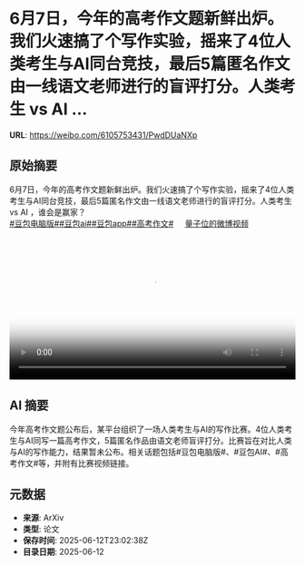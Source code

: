 # 6月7日，今年的高考作文题新鲜出炉。我们火速搞了个写作实验，摇来了4位人类考生与AI同台竞技，最后5篇匿名作文由一线语文老师进行的盲评打分。人类考生 vs AI ...

**URL**: https://weibo.com/6105753431/PwdDUaNXp

## 原始摘要

6月7日，今年的高考作文题新鲜出炉。我们火速搞了个写作实验，摇来了4位人类考生与AI同台竞技，最后5篇匿名作文由一线语文老师进行的盲评打分。人类考生 vs AI ，谁会是赢家？<br><a href="https://m.weibo.cn/search?containerid=231522type%3D1%26t%3D10%26q%3D%23%E8%B1%86%E5%8C%85%E7%94%B5%E8%84%91%E7%89%88%23&amp;extparam=%23%E8%B1%86%E5%8C%85%E7%94%B5%E8%84%91%E7%89%88%23" data-hide=""><span class="surl-text">#豆包电脑版#</span></a><a href="https://m.weibo.cn/search?containerid=231522type%3D1%26t%3D10%26q%3D%23%E8%B1%86%E5%8C%85ai%23&amp;extparam=%23%E8%B1%86%E5%8C%85ai%23" data-hide=""><span class="surl-text">#豆包ai#</span></a><a href="https://m.weibo.cn/search?containerid=231522type%3D1%26t%3D10%26q%3D%23%E8%B1%86%E5%8C%85app%23&amp;extparam=%23%E8%B1%86%E5%8C%85app%23" data-hide=""><span class="surl-text">#豆包app#</span></a><a href="https://m.weibo.cn/search?containerid=231522type%3D1%26t%3D10%26q%3D%23%E9%AB%98%E8%80%83%E4%BD%9C%E6%96%87%23&amp;extparam=%23%E9%AB%98%E8%80%83%E4%BD%9C%E6%96%87%23" data-hide=""><span class="surl-text">#高考作文#</span></a> <a href="https://video.weibo.com/show?fid=1034:5176776280703044" data-hide=""><span class="url-icon"><img style="width: 1rem;height: 1rem" src="https://h5.sinaimg.cn/upload/2015/09/25/3/timeline_card_small_video_default.png" referrerpolicy="no-referrer"></span><span class="surl-text">量子位的微博视频</span></a> <br clear="both"><div style="clear: both"></div><video controls="controls" poster="https://tvax2.sinaimg.cn/orj480/006Fd7o3ly1i2cqcjvt6uj31hc0u01ky.jpg" style="width: 100%"><source src="https://f.video.weibocdn.com/o0/7nG1Svowlx08oZi2v4SA01041202SLEe0E020.mp4?label=mp4_720p&amp;template=1280x720.25.0&amp;ori=0&amp;ps=1CwnkDw1GXwCQx&amp;Expires=1749772753&amp;ssig=mXg1dkOX%2FF&amp;KID=unistore,video"><source src="https://f.video.weibocdn.com/o0/liQZ7BBNlx08oZi1hXxS01041201xfln0E010.mp4?label=mp4_hd&amp;template=852x480.25.0&amp;ori=0&amp;ps=1CwnkDw1GXwCQx&amp;Expires=1749772753&amp;ssig=%2BjwnZhZ1vS&amp;KID=unistore,video"><source src="https://f.video.weibocdn.com/o0/CAHB9BIQlx08oZi1luJO01041200Yuzo0E010.mp4?label=mp4_ld&amp;template=640x360.25.0&amp;ori=0&amp;ps=1CwnkDw1GXwCQx&amp;Expires=1749772753&amp;ssig=d%2FIjt0XfBj&amp;KID=unistore,video"><p>视频无法显示，请前往<a href="https://video.weibo.com/show?fid=1034%3A5176776280703044" target="_blank" rel="noopener noreferrer">微博视频</a>观看。</p></video>

## AI 摘要

今年高考作文题公布后，某平台组织了一场人类考生与AI的写作比赛。4位人类考生与AI同写一篇高考作文，5篇匿名作品由语文老师盲评打分。比赛旨在对比人类与AI的写作能力，结果暂未公布。相关话题包括#豆包电脑版#、#豆包AI#、#高考作文#等，并附有比赛视频链接。

## 元数据

- **来源**: ArXiv
- **类型**: 论文
- **保存时间**: 2025-06-12T23:02:38Z
- **目录日期**: 2025-06-12
